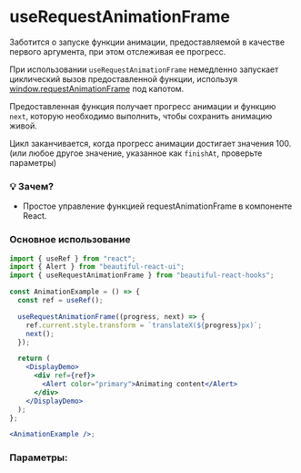 # useRequestAnimationFrame

Заботится о запуске функции анимации, предоставляемой в качестве первого аргумента, при этом отслеживая ее прогресс.

При использовании `useRequestAnimationFrame` немедленно запускает циклический вызов предоставленной функции, используя
[window.requestAnimationFrame](https://developer.mozilla.org/en-US/docs/Web/API/window/requestAnimationFrame) под капотом.

Предоставленная функция получает прогресс анимации и функцию `next`, которую необходимо выполнить, чтобы сохранить анимацию живой.

Цикл заканчивается, когда прогресс анимации достигает значения 100. (или любое другое значение, указанное как `finishAt`, проверьте параметры)

### 💡 Зачем?

- Простое управление функцией requestAnimationFrame в компоненте React.

### Основное использование

```jsx harmony
import { useRef } from "react";
import { Alert } from "beautiful-react-ui";
import { useRequestAnimationFrame } from "beautiful-react-hooks";

const AnimationExample = () => {
  const ref = useRef();

  useRequestAnimationFrame((progress, next) => {
    ref.current.style.transform = `translateX(${progress}px)`;
    next();
  });

  return (
    <DisplayDemo>
      <div ref={ref}>
        <Alert color="primary">Animating content</Alert>
      </div>
    </DisplayDemo>
  );
};

<AnimationExample />;
```

### Параметры:
